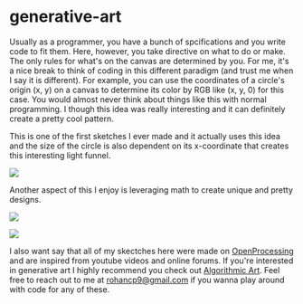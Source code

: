 # generative-art

Usually as a programmer, you have a bunch of spcifications and you write code to fit them. Here, however, you take directive on what to do or make. The only rules for what's on the canvas are determined by you. For me, it's a nice break to think of coding in this different paradigm (and trust me when I say it is different). For example, you can use the coordinates of a circle's origin (x, y) on a canvas to determine its color by RGB like (x, y, 0) for this case. You would almost never think about things like this with normal programming. I though this idea was really interesting and it can definitely create a pretty cool pattern.

This is one of the first sketches I ever made and it actually uses this idea and the size of the circle is also dependent on its x-coordinate that creates this interesting light funnel.

<img src="https://imgur.com/Do1H240.png" > </img>

Another aspect of this I enjoy is leveraging math to create unique and pretty designs.

<img src="https://imgur.com/oYpcXmE.png" > </img>

<img src="https://imgur.com/PDMTG3t.png" > </img>

I also want say that all of my skectches here were made on [OpenProcessing](https://openprocessing.org) and are inspired from youtube videos and online forums. If you're interested in generative art I highly recommend you check out [Algorithmic Art](https://www.youtube.com/channel/UCO6iBPzIvUdzxcf87BN24FQ). Feel free to reach out to me at rohancp9@gmail.com if you wanna play around with code for any of these.

